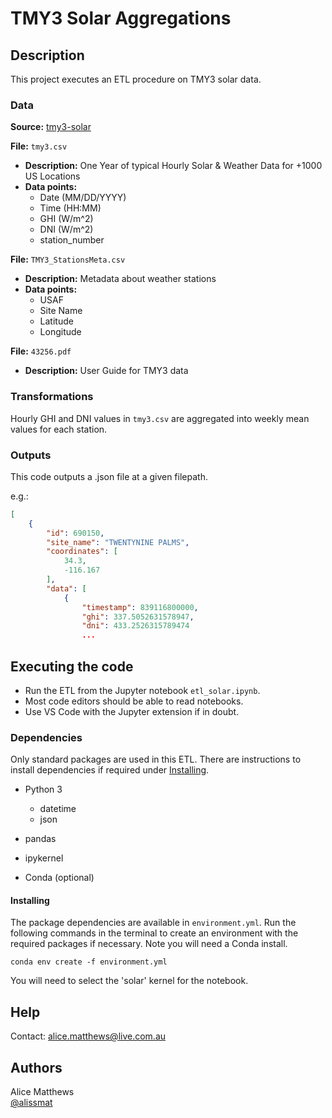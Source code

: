 # TMY3 Solar Aggregations

## Description

This project executes an ETL procedure on TMY3 solar data.

### Data
__Source:__ [tmy3-solar](https://www.kaggle.com/datasets/us-doe/tmy3-solar/code)

__File:__ `tmy3.csv`  
* __Description:__ One Year of typical Hourly Solar & Weather Data for +1000 US Locations
* __Data points:__ 
    * Date (MM/DD/YYYY)
    * Time (HH:MM)
    * GHI (W/m^2)
    * DNI (W/m^2)
    * station_number

__File:__ `TMY3_StationsMeta.csv`  
* __Description:__ Metadata about weather stations
* __Data points:__ 
    * USAF
    * Site Name
    * Latitude
    * Longitude

__File:__ `43256.pdf`
* __Description:__ User Guide for TMY3 data


### Transformations
Hourly GHI and DNI values in `tmy3.csv` are aggregated into weekly mean values for each station.

### Outputs
This code outputs a .json file at a given filepath.

e.g.:

``` json
[   
    {  
        "id": 690150,  
        "site_name": "TWENTYNINE PALMS",  
        "coordinates": [  
            34.3,  
            -116.167  
        ],  
        "data": [  
            {  
                "timestamp": 839116800000,  
                "ghi": 337.5052631578947,  
                "dni": 433.2526315789474  
                ...
```

## Executing the code

* Run the ETL from the Jupyter notebook `etl_solar.ipynb`.
* Most code editors should be able to read notebooks.
* Use VS Code with the Jupyter extension if in doubt.

### Dependencies

Only standard packages are used in this ETL.  There are instructions to install dependencies if required under [Installing](#installing).

* Python 3
    * datetime
    * json

* pandas
* ipykernel

* Conda (optional)

#### Installing

The package dependencies are available in `environment.yml`.  Run the following commands in the terminal to create an environment with the required packages if necessary.  Note you will need a Conda install.

```
conda env create -f environment.yml
```

You will need to select the 'solar' kernel for the notebook.

## Help

Contact: alice.matthews@live.com.au

## Authors

Alice Matthews  
[@alissmat](https://github.com/alissmat)

